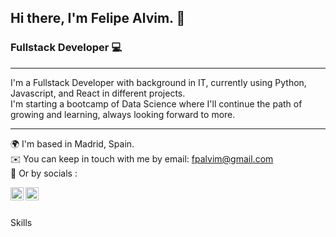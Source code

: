 ## Hi there, I'm Felipe Alvim. 👋 

### Fullstack Developer 💻

<hr>

I'm a Fullstack Developer with background in IT, currently using Python, Javascript, and React in different projects. <br>
I'm starting a bootcamp of Data Science where I'll continue the path of growing and learning, always looking forward to more.

<hr>

🌍 I'm based in Madrid, Spain.  
✉️ You can keep in touch with me by email: [fpalvim@gmail.com](mailto:fpalvim@gmail.com)   
🤝 Or by socials :

<p align="right">     
  <a href="https://www.linkedin.com/in/yushi95/">
    <img align="left" src="https://raw.githubusercontent.com/yushi1007/yushi1007/main/images/linkedin.svg" alt="Yu Shi | LinkedIn" width="21px"/>
  </a>
  <a href="https://instagram.com/yushi.95">
    <img align="left" src="https://raw.githubusercontent.com/yushi1007/yushi1007/main/images/instagram.svg" alt="Yu Shi | Instagram" width="21px"/>
  </a>
</p>

<br>
<br>

Skills


<!--
**fpalvim/fpalvim** is a ✨ _special_ ✨ repository because its `README.md` (this file) appears on your GitHub profile.

Here are some ideas to get you started:

- 🔭 I’m currently working on ...
- 🌱 I’m currently learning ...
- 👯 I’m looking to collaborate on ...
- 🤔 I’m looking for help with ...
- 💬 Ask me about ...
- 📫 How to reach me: ...
- 😄 Pronouns: ...
- ⚡ Fun fact: ...
-->
